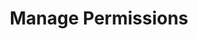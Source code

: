 ---
sidebar_position: 4
title: "Manage Permissions"
sidebar_label: "Manage Permissions"
description: "Administer comprehensive permission systems in Debian platforms - coordinate permission strategies, maintain access controls, audit permission settings, and optimize security frameworks."
keywords:
  - "debian permission management"
  - "access control administration"
  - "permission strategies"
  - "security frameworks"
  - "permission auditing"
tags:
  - debian
  - permission-management
  - access-administration
  - permission-strategies
  - security-administration
slug: /linux/debian/security/user-permissions/manage-permissions
---